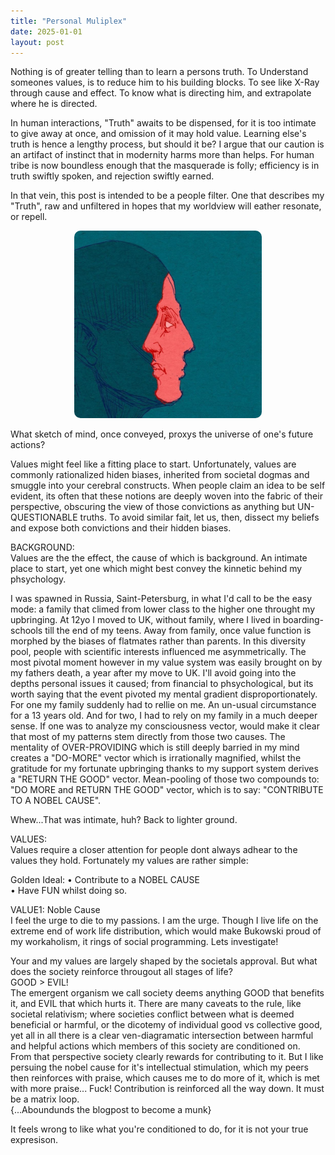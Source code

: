```yaml
---
title: "Personal Muliplex"
date: 2025-01-01
layout: post
---
```


Nothing is of greater telling than to learn a persons truth.
To Understand someones values, is to reduce him to his building blocks. To see like X-Ray through cause and effect. To know what is directing him, and extrapolate where he is directed. 

In human interactions, "Truth" awaits to be dispensed, for it is too intimate to give away at once, and omission of it may hold value. Learning else's truth is hence a lengthy process, but should it be? I argue that our caution is an artifact of instinct that in modernity harms more than helps. For human tribe is now boundless enough that the masquerade is folly; efficiency is in truth swiftly spoken, and rejection swiftly earned.

In that vein, this post is intended to be a people filter. One that describes my "Truth", raw and unfiltered in hopes that my worldview will eather resonate, or repell. 

<p align="center"><img src="/images/self.jpg" alt="Alt text" width="300" height="300" style="border-radius: 10px; transform: scaleX(-1);"></p>  

What sketch of mind, once conveyed, proxys the universe of one's future actions?  

Values might feel like a fitting place to start. Unfortunately, values are commonly rationalized hiden biases, inherited from societal dogmas and smuggle into your cerebral constructs. When people claim an idea to be self evident, its often that these notions are deeply woven into the fabric of their perspective, obscuring the view of those convictions as anything but UN-QUESTIONABLE truths. To avoid similar fait, let us, then, dissect my beliefs and expose both convictions and their hidden biases.  

BACKGROUND:  
Values are the the effect, the cause of which is background. An intimate place to start, yet one which might best convey the kinnetic behind my phsychology.

I was spawned in Russia, Saint-Petersburg, in what I'd call to be the easy mode: a family that climed from lower class to the higher one throught my upbringing. At 12yo I moved to UK, without family, where I lived in boarding-schools till the end of my teens. Away from family, once value function is morphed by the biases of flatmates rather than parents. In this diversity pool, people with scientific interests influenced me asymmetrically. The most pivotal moment however in my value system was easily brought on by my fathers death, a year after my move to UK. I'll avoid going into the depths personal issues it caused; from financial to phsychological, but its worth saying that the event pivoted my mental gradient disproportionately. For one my family suddenly had to rellie on me. An un-usual circumstance for a 13 years old. And for two, I had to rely on my family in a much deeper sense. If one was to analyze my consciousness vector, would make it clear that most of my patterns stem directly from those two causes. The mentality of OVER-PROVIDING which is still deeply barried in my mind creates a "DO-MORE" vector which is irrationally magnified, whilst the gratitude for my fortunate upbringing thanks to my support system derives a "RETURN THE GOOD" vector. Mean-pooling of those two compounds to: "DO MORE and RETURN THE GOOD" vector, which is to say: "CONTRIBUTE TO A NOBEL CAUSE".

Whew...That was intimate, huh? Back to lighter ground.

VALUES:  
Values require a closer attention for people dont always adhear to the values they hold. Fortunately my values are rather simple:  

Golden Ideal: 
• Contribute to a NOBEL CAUSE  
• Have FUN whilst doing so.  

VALUE1: Noble Cause  
I feel the urge to die to my passions. I am the urge. Though I live life on the extreme end of work life distribution, which would make Bukowski proud of my workaholism, it rings of social programming. Lets investigate!  

Your and my values are largely shaped by the societals approval. But what does the society reinforce througout all stages of life?  
GOOD > EVIL!  
The emergent organism we call society deems anything GOOD that benefits it, and EVIL that which hurts it. There are many caveats to the rule, like societal relativism; where societies conflict between what is deemed beneficial or harmful, or the dicotemy of individual good vs collective good, yet all in all there is a clear ven-diagramatic intersection between harmful and helpful actions which members of this society are conditioned on.  
From that perspective society clearly rewards for contributing to it. But I like persuing the nobel cause for it's intellectual stimulation, which my peers then reinforces with praise, which causes me to do more of it, which is met with more praise... Fuck! Contribution is reinforced all the way down. It must be a matrix loop.  
{...Aboundunds the blogpost to become a munk}

It feels wrong to like what you're conditioned to do, for it is not your true expresison. 
